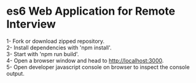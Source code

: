 <h1>es6 Web Application for Remote Interview</h1>
<p>
  1- Fork or download zipped repository.</br>
  2- Install dependencies with 'npm install'.</br>
  3- Start with 'npm run build'.</br>
  4- Open a browser window and head to <a href="http://localhost:3000">http://localhost:3000</a>.</br>
  5- Open developer javascript console on browser to inspect the console output.
</p>
